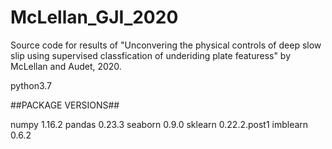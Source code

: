 # McLellan_GJI_2020

Source code for results of "Unconvering the physical controls of deep slow slip using supervised classfication of underiding plate featuress" by McLellan and Audet, 2020.



python3.7

##PACKAGE VERSIONS##

numpy 1.16.2
pandas 0.23.3
seaborn 0.9.0
sklearn 0.22.2.post1
imblearn 0.6.2

